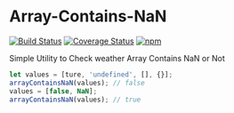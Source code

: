 # Array-Contains-NaN

[![Build Status](https://travis-ci.org/al-chaudhari/array-contains-nan.svg?branch=master)](https://travis-ci.org/al-chaudhari/array-contains-nan)
[![Coverage Status](https://coveralls.io/repos/github/al-chaudhari/array-contains-nan/badge.svg?branch=master)](https://coveralls.io/github/al-chaudhari/array-contains-nan?branch=master)
[![npm](https://img.shields.io/badge/version-1.0.0-bluevoilet)](https://www.npmjs.com/package/arraycontainsnan)

Simple Utility to Check weather Array Contains NaN or Not

```javascript
let values = [ture, 'undefined', [], {}];
arrayContainsNaN(values); // false
values = [false, NaN];
arrayContainsNaN(values); // true
```
